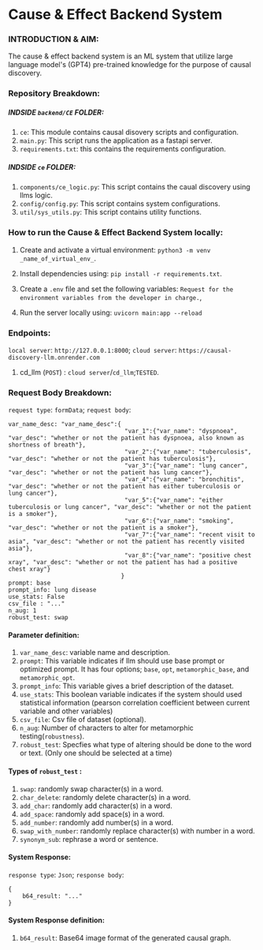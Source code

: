 # Cause & Effect Backend System

### INTRODUCTION & AIM:
The cause & effect backend system is an ML system that utilize large language model's (GPT4) pre-trained knowledge for the purpose of causal discovery.

### Repository Breakdown:

##### INDSIDE ```backend/CE``` FOLDER:
1. ```ce```: This module contains causal disovery scripts and configuration.
2. ```main.py```: This script runs the application as a fastapi server.
3. ```requirements.txt```: this contains the requirements configuration.

##### INDSIDE ```ce``` FOLDER:
1. ```components/ce_logic.py```: This script contains the caual discovery using llms logic.
2. ```config/config.py```: This script contains system configurations.
3. ```util/sys_utils.py```: This script contains utility functions.

### How to run the Cause & Effect Backend System locally:
1. Create and activate a virtual environment: ```python3 -m venv _name_of_virtual_env_```.
2. Install dependencies using: ```pip install -r requirements.txt```.
3. Create a ```.env``` file and set the following variables:
    ```Request for the environment variables from the developer in charge.```,
  
5. Run the server locally using: ```uvicorn main:app --reload```

### Endpoints:
```local server```: ```http://127.0.0.1:8000```; 
```cloud server```: ```https://causal-discovery-llm.onrender.com```

1. cd_llm (```POST```) : ```cloud server```/```cd_llm```;```TESTED```.

### Request Body Breakdown:
```request type```: ```formData```; 
```request body```:
```
var_name_desc: "var_name_desc":{
                                 "var_1":{"var_name": "dyspnoea", "var_desc": "whether or not the patient has dyspnoea, also known as shortness of breath"},
                                 "var_2":{"var_name": "tuberculosis", "var_desc": "whether or not the patient has tuberculosis"},
                                 "var_3":{"var_name": "lung cancer", "var_desc": "whether or not the patient has lung cancer"},
                                 "var_4":{"var_name": "bronchitis", "var_desc": "whether or not the patient has either tuberculosis or lung cancer"},
                                 "var_5":{"var_name": "either tuberculosis or lung cancer", "var_desc": "whether or not the patient is a smoker"},
                                 "var_6":{"var_name": "smoking", "var_desc": "whether or not the patient is a smoker"},
                                 "var_7":{"var_name": "recent visit to asia", "var_desc": "whether or not the patient has recently visited asia"},
                                 "var_8":{"var_name": "positive chest xray", "var_desc": "whether or not the patient has had a positive chest xray"}
                                }
prompt: base
prompt_info: lung disease
use_stats: False
csv_file : "..."
n_aug: 1
robust_test: swap
```

#### Parameter definition:
1. ```var_name_desc```: variable name and description.
1. ```prompt```: This variable indicates if llm should use base prompt or optimized prompt. It has four options; ```base```, ```opt```, ```metamorphic_base```, and ```metamorphic_opt```.
2. ```prompt_info```: This variable gives a brief description of the dataset.
3. ```use_stats```: This boolean variable indicates if the system should used statistical information (pearson correlation coefficient between current variable and other variables)
4. ```csv_file```: Csv file of dataset (optional).
5. ```n_aug```: Number of characters to alter for metamorphic testing(```robustness```).
6. ```robust_test```: Specfies what type of altering should be done to the word or text. (Only one should be selected at a time)

#### Types of ```robust_test``` :
1. ```swap```: randomly swap character(s) in a word. 
2. ```char_delete```: randomly delete character(s) in a word.
3. ```add_char```: randomly add character(s) in a word.
4. ```add_space```: randomly add space(s) in a word.
5. ```add_number```: randomly add number(s) in a word.
6. ```swap_with_number```: randomly replace character(s) with number in a word.
7. ```synonym_sub```: rephrase a word or sentence.

#### System Response:
```response type```: ```Json```; 
```response body```:
```
{
    b64_result: "..."
}
```
#### System Response definition:
1. ```b64_result```: Base64 image format of the generated causal graph.
